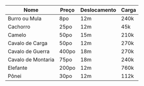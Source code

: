 
| Nome               | Preço | Deslocamento | Carga |
| ------------------ | ----- | ------------ | ----- |
| Burro ou Mula      | 8po   | 12m          | 240k  |
| Cachorro           | 25po  | 12m          | 45k   |
| Camelo             | 50po  | 15m          | 210k  |
| Cavalo de Carga    | 50po  | 12m          | 270k  |
| Cavalo de Guerra   | 400po | 18m          | 270k  |
| Cavalo de Montaria | 75po  | 18m          | 240k  |
| Elefante           | 200po | 12m          | 760k  |
| Pônei              | 30po  | 12m          | 112k  |
